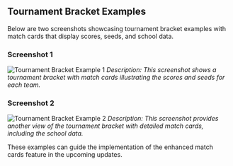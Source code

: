 ## Tournament Bracket Examples

Below are two screenshots showcasing tournament bracket examples with match cards that display scores, seeds, and school data.

### Screenshot 1
![Tournament Bracket Example 1](image1)
*Description: This screenshot shows a tournament bracket with match cards illustrating the scores and seeds for each team.*

### Screenshot 2
![Tournament Bracket Example 2](image2)
*Description: This screenshot provides another view of the tournament bracket with detailed match cards, including the school data.*

These examples can guide the implementation of the enhanced match cards feature in the upcoming updates.